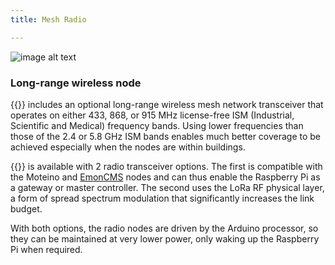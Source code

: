 ```yaml
---
title: Mesh Radio

---
```



 ![image alt text](/media/ardhatradio400.jpg)


### Long-range wireless node

{{<ardhat>}} includes an optional long-range wireless mesh network transceiver that operates on either 433, 868, or 915 MHz  license-free ISM (Industrial, Scientific and Medical) frequency bands. Using lower frequencies than those of the 2.4 or 5.8 GHz ISM bands enables much better coverage to be achieved especially when the nodes are within buildings. 

{{<ardhat>}} is available with 2 radio transceiver options. The first is compatible with the Moteino and [EmonCMS](http://emoncms.org/) nodes and can thus enable the Raspberry Pi as a gateway or master controller.  The second uses the LoRa RF physical layer, a form of spread spectrum modulation that significantly increases the link budget. 

With both options, the radio nodes are driven by the Arduino processor, so they can be maintained at very lower power, only waking up the Raspberry Pi when required.